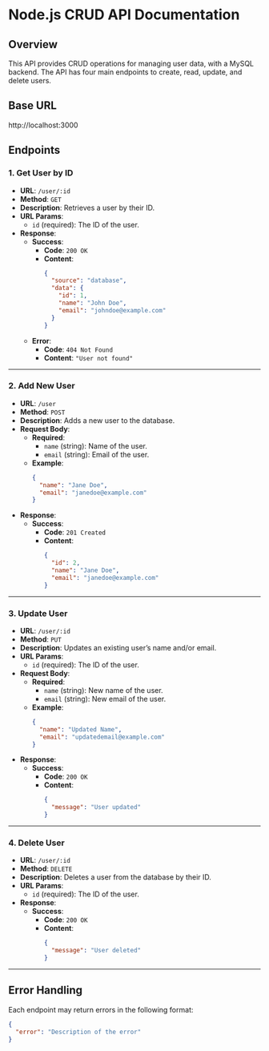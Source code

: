 # Node.js CRUD API Documentation

## Overview

This API provides CRUD operations for managing user data, with a MySQL backend. The API has four main endpoints to create, read, update, and delete users.

## Base URL

http://localhost:3000


## Endpoints

### 1. Get User by ID

- **URL**: `/user/:id`
- **Method**: `GET`
- **Description**: Retrieves a user by their ID.
- **URL Params**:
  - `id` (required): The ID of the user.
- **Response**:
  - **Success**:
    - **Code**: `200 OK`
    - **Content**:
      ```json
      {
        "source": "database",
        "data": {
          "id": 1,
          "name": "John Doe",
          "email": "johndoe@example.com"
        }
      }
      ```
  - **Error**:
    - **Code**: `404 Not Found`
    - **Content**: `"User not found"`

---

### 2. Add New User

- **URL**: `/user`
- **Method**: `POST`
- **Description**: Adds a new user to the database.
- **Request Body**:
  - **Required**:
    - `name` (string): Name of the user.
    - `email` (string): Email of the user.
  - **Example**:
    ```json
    {
      "name": "Jane Doe",
      "email": "janedoe@example.com"
    }
    ```
- **Response**:
  - **Success**:
    - **Code**: `201 Created`
    - **Content**:
      ```json
      {
        "id": 2,
        "name": "Jane Doe",
        "email": "janedoe@example.com"
      }
      ```

---

### 3. Update User

- **URL**: `/user/:id`
- **Method**: `PUT`
- **Description**: Updates an existing user’s name and/or email.
- **URL Params**:
  - `id` (required): The ID of the user.
- **Request Body**:
  - **Required**:
    - `name` (string): New name of the user.
    - `email` (string): New email of the user.
  - **Example**:
    ```json
    {
      "name": "Updated Name",
      "email": "updatedemail@example.com"
    }
    ```
- **Response**:
  - **Success**:
    - **Code**: `200 OK`
    - **Content**:
      ```json
      {
        "message": "User updated"
      }
      ```

---

### 4. Delete User

- **URL**: `/user/:id`
- **Method**: `DELETE`
- **Description**: Deletes a user from the database by their ID.
- **URL Params**:
  - `id` (required): The ID of the user.
- **Response**:
  - **Success**:
    - **Code**: `200 OK`
    - **Content**:
      ```json
      {
        "message": "User deleted"
      }
      ```
---

## Error Handling

Each endpoint may return errors in the following format:

```json
{
  "error": "Description of the error"
}
